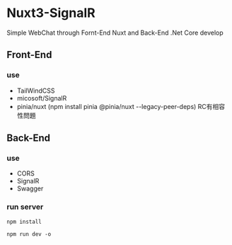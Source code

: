 # Nuxt3-SignalR

Simple WebChat through Fornt-End Nuxt and Back-End .Net Core develop

## Front-End
### use
- TailWindCSS
- micosoft/SignalR
- pinia/nuxt (npm install pinia @pinia/nuxt --legacy-peer-deps) RC有相容性問題

## Back-End
### use
- CORS
- SignalR
- Swagger

### run server

```
npm install
```

```
npm run dev -o
```
